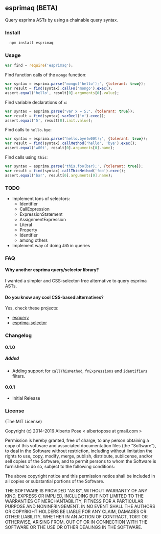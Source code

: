 ## esprimaq (BETA)

Query esprima ASTs by using a chainable query syntax.

### Install

```sh
  npm install esprimaq
```

### Usage

```js
var find = require('esprimaq');
```

Find function calls of the `mongo` function:
```js
var syntax = esprima.parse("mongo('hello');", {tolerant: true});
var result = find(syntax).callFn('mongo').exec();
assert.equal('hello', result[0].arguments[0].value);
```

Find variable declarations of `x`:
```js
var syntax = esprima.parse("var x = 5;", {tolerant: true});
var result = find(syntax).varDecl('x').exec();
assert.equal('5', result[0].init.value);
```

Find calls to `hello.bye`:
```js
var syntax = esprima.parse("hello.bye(w00t);", {tolerant: true});
var result = find(syntax).callMethod('hello', 'bye').exec();
assert.equal('w00t', result[0].arguments[0].name);
```

Find calls using `this`:
```js
var syntax = esprima.parse('this.foo(bar);', {tolerant: true});
var result = find(syntax).callThisMethod('foo').exec();
assert.equal('bar', result[0].arguments[0].name);
```

### TODO
  * Implement tons of selectors:
    * Identifier
    * CallExpression
    * ExpressionStatement
    * AssignmentExpression
    * Literal
    * Property
    * Identifier
    * among others
  * Implement way of doing `AND` in queries


### FAQ

#### Why another esprima query/selector library?
I wanted a simpler and CSS-selector-free alternative to query esprima ASTs.

#### Do you know any cool CSS-based alternatives?
Yes, check these projects:
  * [esquery](https://github.com/jrfeenst/esquery)
  * [esprima-selector](https://github.com/alltom/esprima-selector)


### Changelog

#### 0.1.0

##### Added

 * Adding support for `callThisMethod`, `fnExpressions` and `identifiers` filters.

#### 0.0.1

* Initial Release

### License
(The MIT License)

Copyright (c) 2014-2016 Alberto Pose < albertopose at gmail.com >

Permission is hereby granted, free of charge, to any person obtaining a copy
of this software and associated documentation files (the "Software"), to deal
in the Software without restriction, including without limitation the rights
to use, copy, modify, merge, publish, distribute, sublicense, and/or sell
copies of the Software, and to permit persons to whom the Software is
furnished to do so, subject to the following conditions:

The above copyright notice and this permission notice shall be included in
all copies or substantial portions of the Software.

THE SOFTWARE IS PROVIDED "AS IS", WITHOUT WARRANTY OF ANY KIND, EXPRESS OR
IMPLIED, INCLUDING BUT NOT LIMITED TO THE WARRANTIES OF MERCHANTABILITY,
FITNESS FOR A PARTICULAR PURPOSE AND NONINFRINGEMENT. IN NO EVENT SHALL THE
AUTHORS OR COPYRIGHT HOLDERS BE LIABLE FOR ANY CLAIM, DAMAGES OR OTHER
LIABILITY, WHETHER IN AN ACTION OF CONTRACT, TORT OR OTHERWISE, ARISING FROM,
OUT OF OR IN CONNECTION WITH THE SOFTWARE OR THE USE OR OTHER DEALINGS IN
THE SOFTWARE.
